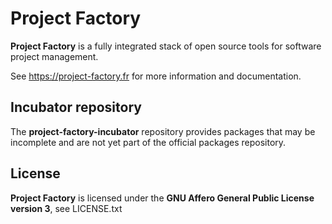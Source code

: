 # Project Factory

**Project Factory** is a fully integrated stack of open source tools for software project management.

See <https://project-factory.fr> for more information and documentation.

## Incubator repository

The **project-factory-incubator** repository provides packages that may be incomplete and are not yet part of the official packages repository.

## License

**Project Factory** is licensed under the **GNU Affero General Public License version 3**, see LICENSE.txt

